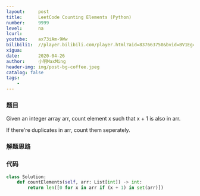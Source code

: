 ```yaml
---
layout:     post
title:      LeetCode Counting Elements (Python)
number:     9999
level:      na
lcurl:      
youtube:    ax73iAm-9Ww
bilibili1:  //player.bilibili.com/player.html?aid=837663750&bvid=BV1Eg4y187vx&cid=175125793&page=1
xigua:      
date:       2020-04-26
author:     小明MaxMing
header-img: img/post-bg-coffee.jpeg
catalog: false
tags:
    - 
---
```


### 题目

Given an integer array arr, count element x such that x + 1 is also in arr.

If there're duplicates in arr, count them seperately.

### 解题思路



### 代码
```python
class Solution:
    def countElements(self, arr: List[int]) -> int:
        return len([0 for x in arr if (x + 1) in set(arr)])
```